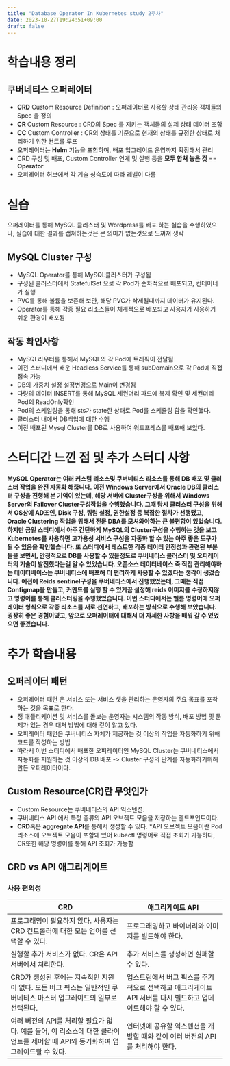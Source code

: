 ```yaml
---
title: "Database Operator In Kubernetes study 2주차"
date: 2023-10-27T19:24:51+09:00
draft: false
---
```

<!--more-->
# 학습내용 정리
## 쿠버네티스 오퍼레이터
- **CRD** Custom Resource Definition : 오퍼레이터로 사용할 상태 관리용 객체들의 Spec 을 정의
- **CR** Custom Resource : CRD의 Spec 를 지키는 객체들의 실제 상태 데이터 조합
- **CC** Custom Controller : CR의 상태를 기준으로 현재의 상태를 규정한 상태로 처리하기 위한 컨트롤 루프
- 오퍼레이터는 **Helm** 기능을 포함하며, 배포 업그레이드 운영까지 확장해서 관리
- CRD 구성 및 배포, Custom Controller 연계 및 실행 등을 **모두 합쳐 놓은 것** == **Operator**
- 오퍼레이터 허브에서 각 기술 성숙도에 따라 레벨이 다름

# 실습
오퍼레이터를 통해 MySQL 클러스터 및 Wordpress를 배포 하는 실습을 수행하였으나, 실습에 대한 결과를 캡쳐하는것은 큰 의미가 없는것으로 느껴져 생략  
## MySQL Cluster 구성
- MySQL Operator를 통해 MySQL클러스터가 구성됨
- 구성된 클러스터에서 StatefulSet 으로 각 Pod가 순차적으로 배포되고, 컨테이너가 실행
- PVC를 통해 볼륨을 보존해 보관, 해당 PVC가 삭제될때까지 데이터가 유지된다.
- Operator를 통해 각종 필요 리소스들이 체계적으로 배포되고 사용자가 사용하기 쉬운 환경이 배포됨
## 작동 확인사항
- MySQL라우터를 통해서 MySQL의 각 Pod에 트래픽이 전달됨
- 이전 스터디에서 배운 Headless Service를 통해 subDomain으로 각 Pod에 직접 접속 가능
- DB의 가중치 설정 설정변경으로 Main이 변경됨
- 다량의 데이터 INSERT를 통해 MySQL 세컨더리 파드에 복제 확인 및 세컨더리 Pod의 ReadOnly확인
- Pod의 스케일링을 통해 sts가 state한 상태로 Pod를 스케쥴링 함을 확인했다.
- 클러스터 내에서 DB백업에 대한 수행
- 이전 배포된 Mysql Cluster를 DB로 사용하여 워드프레스를 배포해 보았다.

# 스터디간 느낀 점 및 추가 스터디 사항
#### MySQL Operator는 여러 커스텀 리소스및 쿠버네티스 리소스를 통해 DB 배포 및 클러스터 작업을 완전 자동화 해줍니다. 이전 Windows Server에서 Oracle DB의 클러스터 구성을 진행해 본 기억이 있는데, 해당 서버에 Cluster구성을 위해서 Windows Server의 Failover Cluster구성작업을 수행했습니다. 그때 당시 클러스터 구성을 위해서 OS상에 AD조인, Disk 구성, 쿼럼 설정, 권한설정 등 복잡한 절차가 선행됐고, Oracle Clustering 작업을 위해서 전문 DBA를 모셔와야하는 큰 불편함이 있었습니다. 하지만 금일 스터디에서 아주 간단하게 MySQL의 Cluster구성을 수행하는 것을 보고 Kubernetes를 사용하면 고가용성 서비스 구성을 자동화 할 수 있는 아주 좋은 도구가 될 수 있음을 확인했습니다. 또 스터디에서 테스트한 각종 데이터 안정성과 관련된 부분들을 보면서, 안정적으로 DB를 사용할 수 있을정도로 쿠버네티스 클러스터 및 오퍼레이터의 기술이 발전했다는걸 알 수 있었습니다. 오픈소스 데이터베이스 즉 직접 관리해야하는 데이터베이스는 쿠버네티스에 배포해 더 편리하게 사용할 수 있겠다는 생각이 생겼습니다. 예전에 Reids sentinel구성을 쿠버네티스에서 진행했었는데, 그때는 직접 Configmap을 만들고, 커멘드를 실행 할 수 있게끔 설정해 reids 이미지를 수정하지않고 명령어를 통해 클러스터링을 수행했었습니다. 이번 스터디에서는 헬름 명령어에 오퍼레이터 형식으로 각종 리소스를 새로 선언하고, 배포하는 방식으로 수행해 보았습니다. 굉장히 좋은 경험이였고, 앞으로 오퍼레이터에 대해서 더 자세한 사항을 배워 갈 수 있었으면 좋겠습니다.

# 추가 학습내용
## 오퍼레이터 패턴
- 오퍼레이터 패턴 은 서비스 또는 서비스 셋을 관리하는 운영자의 주요 목표를 포착하는 것을 목표로 한다.
- 정 애플리케이션 및 서비스를 돌보는 운영자는 시스템의 작동 방식, 배포 방법 및 문제가 있는 경우 대처 방법에 대해 깊이 알고 있다.
- 오퍼레이터 패턴은 쿠버네티스 자체가 제공하는 것 이상의 작업을 자동화하기 위해 코드를 작성하는 방법
- 따라서 이번 스터디에서 배포한 오퍼레이터인 MySQL Cluster는 쿠버네티스에서 자동화를 지원하는 것 이상의 DB 배포 -> Cluster 구성의 단계를 자동화하기위해 만든 오퍼레이터이다.

## Custom Resource(CR)란 무엇인가
- Custom Resource는 쿠버네티스의 API 익스텐션.
- 쿠버네티스 API 에서 특정 종류의 API 오브젝트 모음을 저장하는 엔드포인트이다.
- **CRD**혹은 **aggregate API**를 통해서 생성할 수 있다.
*API 오브젝트 모음이란 Pod 리소스에 오브젝트 모음이 포함돼 있어 kubectl 명령어로 직접 조회가 가능하다, CR또한 해당 명령어를 통해 API 조회가 가능함  

## CRD vs API 애그리게이트
### 사용 편의성
|CRD	|애그리게이트 API|
|------|----------------|
|프로그래밍이 필요하지 않다. 사용자는 CRD 컨트롤러에 대한 모든 언어를 선택할 수 있다.|프로그래밍하고 바이너리와 이미지를 빌드해야 한다.|
|실행할 추가 서비스가 없다. CR은 API 서버에서 처리한다.|추가 서비스를 생성하면 실패할 수 있다.|
|CRD가 생성된 후에는 지속적인 지원이 없다. 모든 버그 픽스는 일반적인 쿠버네티스 마스터 업그레이드의 일부로 선택된다.|업스트림에서 버그 픽스를 주기적으로 선택하고 애그리게이트 API 서버를 다시 빌드하고 업데이트해야 할 수 있다.|
|여러 버전의 API를 처리할 필요가 없다. 예를 들어, 이 리소스에 대한 클라이언트를 제어할 때 API와 동기화하여 업그레이드할 수 있다.|인터넷에 공유할 익스텐션을 개발할 때와 같이 여러 버전의 API를 처리해야 한다.|

